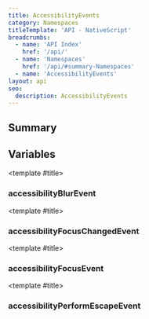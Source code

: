 ```yaml
---
title: AccessibilityEvents
category: Namespaces
titleTemplate: 'API - NativeScript'
breadcrumbs: 
  - name: 'API Index'
    href: '/api/'
  - name: 'Namespaces'
    href: '/api/#summary-Namespaces'
  - name: 'AccessibilityEvents'
layout: api
seo:
  description: AccessibilityEvents
---
```


<!-- This page is auto generated, do not edit manually. -->
<!-- Run "yarn generate:api-docs" to regenerate -->

<script setup lang="ts">
  import { provide } from "vue";
  import API_DATA from "./AccessibilityEvents.data.json";
  
  provide('API_DATA', API_DATA);
</script>

<APIRefHierarchy v-once />

## <Heading ignore>Summary</Heading>

<APIRefSummary v-once />

## Variables

<div class="isConst">

<APIRef for="932" v-once>

<template #title>

### accessibilityBlurEvent

</template>

</APIRef>

</div>

<div class="isConst">

<APIRef for="934" v-once>

<template #title>

### accessibilityFocusChangedEvent

</template>

</APIRef>

</div>

<div class="isConst">

<APIRef for="933" v-once>

<template #title>

### accessibilityFocusEvent

</template>

</APIRef>

</div>

<div class="isConst">

<APIRef for="935" v-once>

<template #title>

### accessibilityPerformEscapeEvent

</template>

</APIRef>

</div>
